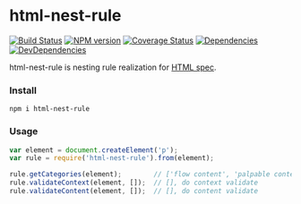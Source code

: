 html-nest-rule
========

[![Build Status](https://img.shields.io/travis/ecomfe/html-nest-rule.svg?style=flat)](http://travis-ci.org/ecomfe/html-nest-rule)
[![NPM version](https://img.shields.io/npm/v/html-nest-rule.svg?style=flat)](https://www.npmjs.com/package/html-nest-rule)
[![Coverage Status](https://img.shields.io/coveralls/ecomfe/html-nest-rule.svg?style=flat)](https://coveralls.io/r/ecomfe/html-nest-rule)
[![Dependencies](https://img.shields.io/david/ecomfe/html-nest-rule.svg?style=flat)](https://david-dm.org/ecomfe/html-nest-rule)
[![DevDependencies](https://img.shields.io/david/dev/ecomfe/html-nest-rule.svg?style=flat)](https://david-dm.org/ecomfe/html-nest-rule)


html-nest-rule is nesting rule realization for [HTML spec](https://www.w3.org/TR/html5/Overview.html).

### Install

``` shell
npm i html-nest-rule
```

### Usage

```javascript
var element = document.createElement('p');
var rule = require('html-nest-rule').from(element);

rule.getCategories(element);        // ['flow content', 'palpable content'], categories of given element
rule.validateContext(element, []);  // [], do context validate
rule.validateContent(element, []);  // [], do content validate
```
